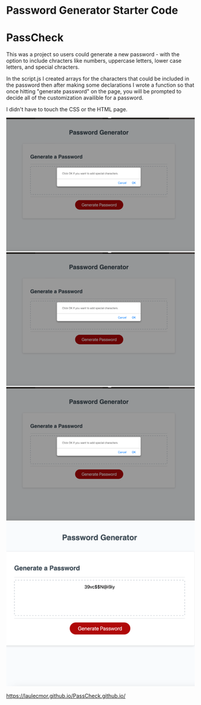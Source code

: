 # Password Generator Starter Code
# PassCheck

This was a project so users could generate a new password - with the option to include chracters like numbers, uppercase letters, lower case letters, and special chracters. 

In the script.js I created arrays for the characters that could be included in the password then after making some declarations I wrote a function so that once hitting "generate password" on the page, you will be prompted to decide all of the customization availible for a password. 

I didn't have to touch the CSS or the HTML page. 

![Photo1](<Screenshot 2023-09-25 at 9.17.20 PM-1.png>)
![Photo2](<Screenshot 2023-09-25 at 9.17.20 PM-2.png>)
![Photo3](<Screenshot 2023-09-25 at 9.17.20 PM-3.png>)
![Photo4](<Screenshot 2023-09-25 at 9.26.34 PM.png>)

https://laulecmor.github.io/PassCheck.github.io/
